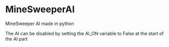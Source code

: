# MineSweeperAI
MineSweeper AI made in python

The AI can be disabled by setting the AI_ON variable to False at the start of the AI part

